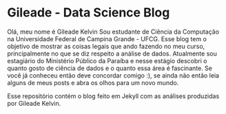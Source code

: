 # Gileade - Data Science Blog

Olá, meu nome é Gileade Kelvin
Sou estudante de Ciência da Computação na Universidade Federal de Campina Grande - UFCG. Esse blog tem o objetivo de mostrar as coisas legais que ando fazendo no meu curso, principalmente no que se diz respeito a análise de dados. Atualmente sou estagiário do Ministério Público da Paraíba e nesse estágio descobri o quanto gosto de ciência de dados e o quanto essa área é fascinante. Se você já conheceu então deve concordar comigo :), se ainda não então leia alguns de meus posts e abra os olhos para um novo mundo.

Esse repositório contém o blog feito em Jekyll com as análises produzidas por Gileade Kelvin.

